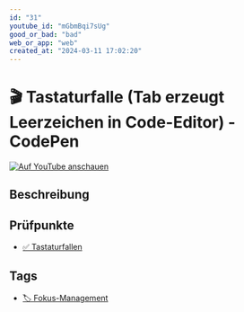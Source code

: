 ```yaml
---
id: "31"
youtube_id: "mGbmBqi7sUg"
good_or_bad: "bad"
web_or_app: "web"
created_at: "2024-03-11 17:02:20"
---
```


# 🎬 Tastaturfalle (Tab erzeugt Leerzeichen in Code-Editor) - CodePen

[![Auf YouTube anschauen](https://img.youtube.com/vi/mGbmBqi7sUg/sddefault.jpg)](https://youtu.be/mGbmBqi7sUg)

## Beschreibung



## Prüfpunkte

- [✅ Tastaturfallen](/wcag/2.1.2-keine-tastaturfalle/tastaturfallen)

## Tags

- [🏷️ Fokus-Management](/tags/fokus-management)